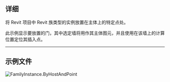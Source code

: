 ## 详细
将 Revit 项目中 Revit 族类型的实例放置在主体上的特定点处。

此示例显示要放置的门，其中选定墙将用作其主体图元，并且使用在该墙上的计算位置定位其插入点。

___
## 示例文件

![FamilyInstance.ByHostAndPoint](./Revit.Elements.FamilyInstance.ByHostAndPoint_img.jpg)

